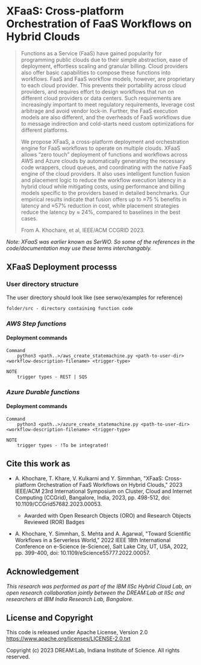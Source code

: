 # XFaaS: Cross-platform Orchestration of FaaS Workflows on Hybrid Clouds

> Functions as a Service (FaaS) have gained popularity for programming public clouds due to their simple abstraction, ease of deployment, effortless scaling and granular billing. Cloud providers also offer basic capabilities to compose these functions into workflows. FaaS and FaaS workflow models, however, are proprietary to each cloud provider. This prevents their portability across cloud providers, and requires effort to design workflows that run on different cloud providers or data centers. Such requirements are increasingly important to meet regulatory requirements, leverage cost arbitrage and avoid vendor lock-in. Further, the FaaS execution models are also different, and the overheads of FaaS workflows due to message indirection and cold-starts need custom optimizations for different platforms.
>
> We propose XFaaS, a cross-platform deployment and orchestration engine for FaaS workflows to operate on multiple clouds. XFaaS allows “zero touch” deployment of functions and workflows across AWS and Azure clouds by automatically generating the necessary code wrappers, cloud queues, and coordinating with the native FaaS engine of the cloud providers. It also uses intelligent function fusion and placement logic to reduce the workflow execution latency in a hybrid cloud while mitigating costs, using performance and billing models specific to the providers based in detailed benchmarks. Our empirical results indicate that fusion offers up to ≈75 % benefits in latency and ≈57% reduction in cost, while placement strategies reduce the latency by ≈ 24%, compared to baselines in the best cases.
> 
> From A. Khochare, et al, IEEE/ACM CCGRID 2023.

*Note: XFaaS was earlier known as SerWO. So some of the references in the code/documentation may use these terms interchangably.*

## XFaaS Deployment processs

### **User directory structure**
The user directory should look like (see serwo/examples for reference)
```
folder/src - directory containing function code

```


### *AWS Step functions*


#### **Deployment commands**

```
Command
    python3 <path..>/aws_create_statemachine.py <path-to-user-dir> <workflow-description-filename> <trigger-type>

NOTE
    trigger types - REST | SQS
```

### *Azure Durable functions*
#### **Deployment commands**

```
Command
    python3 <path..>/azure_create_statemachine.py <path-to-user-dir> <workflow-description-filename> <trigger-type>

NOTE
    trigger types - !To be integrated!
```

## Cite this work as
* A. Khochare, T. Khare, V. Kulkarni and Y. Simmhan, "XFaaS: Cross-platform Orchestration of FaaS Workflows on Hybrid Clouds," 2023 IEEE/ACM 23rd International Symposium on Cluster, Cloud and Internet Computing (CCGrid), Bangalore, India, 2023, pp. 498-512, doi: 10.1109/CCGrid57682.2023.00053.
  * Awarded with Open Research Objects (ORO) and Research Objects Reviewed (ROR) Badges

* A. Khochare, Y. Simmhan, S. Mehta and A. Agarwal, "Toward Scientific Workflows in a Serverless World," 2022 IEEE 18th International Conference on e-Science (e-Science), Salt Lake City, UT, USA, 2022, pp. 399-400, doi: 10.1109/eScience55777.2022.00057.

## Acknowledgement
*This research was performed as part of the IBM IISc Hybrid Cloud Lab, an open research collaboration jointly between the DREAM:Lab at IISc and researchers at IBM India Research Lab, Bangalore.*

## License and Copyright
This code is released under Apache License, Version 2.0
https://www.apache.org/licenses/LICENSE-2.0.txt

Copyright (c) 2023 DREAM:Lab, Indiana Institute of Science. All rights reserved.
